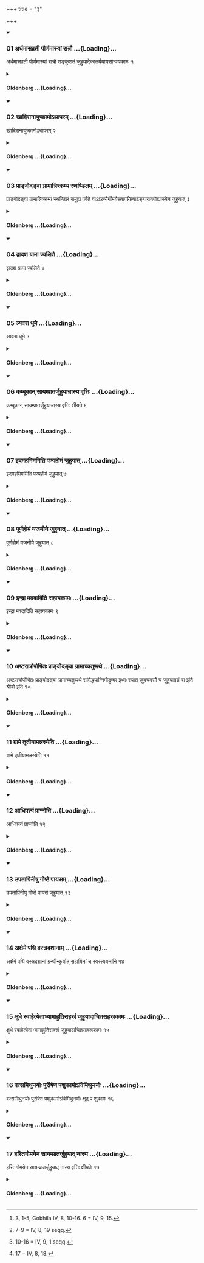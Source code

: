 +++
title = "३"

+++

<div class="js_include" includetitle="true" newlevelforh1="3" unfilled url="/vedAH_sAma/kauthumam/sUtram/drAhyAyaNaH/khAdira-gRhyam/vishvAsa-prastutiH/4/3/01_ardhamAsavratI_paurNamAsyAM_rAtrau.md">
<details open><summary><h3>01 अर्धमासव्रती पौर्णमास्यां रात्रौ ...{Loading}...</h3></summary>

अर्धमासव्रती पौर्णमास्यां रात्रौ शङ्कुशतं जुहुयादेकाक्षर्ययायसान्वयकामः १
</details>
</div>
<div class="js_include collapsed" newlevelforh1="4" title="Oldenberg" unfilled url="/vedAH_sAma/kauthumam/sUtram/drAhyAyaNaH/khAdira-gRhyam/oldenberg/4/3/01_ardhamAsavratI_paurNamAsyAM_rAtrau.md">
<details><summary><h4>Oldenberg ...{Loading}...</h4></summary>

1 [^fn_1046]. Keeping the observance (of fasting) through one fortnight, let him sacrifice in a full-moon night one hundred pegs with the Ekāksharyā verse (MB. II, 6, 9), if he is desirous of having (a large) family.

[^fn_1046]: 3, 1-5, Gobhila IV, 8, 10-16. 6 = IV, 9, 15.

</details>
</div>
<div class="js_include" includetitle="true" newlevelforh1="3" unfilled url="/vedAH_sAma/kauthumam/sUtram/drAhyAyaNaH/khAdira-gRhyam/vishvAsa-prastutiH/4/3/02_khAdirAnAyuShkAmo-thAparam.md">
<details open><summary><h3>02 खादिरानायुष्कामोऽथापरम् ...{Loading}...</h3></summary>

खादिरानायुष्कामोऽथापरम् २
</details>
</div>
<div class="js_include collapsed" newlevelforh1="4" title="Oldenberg" unfilled url="/vedAH_sAma/kauthumam/sUtram/drAhyAyaNaH/khAdira-gRhyam/oldenberg/4/3/02_khAdirAnAyuShkAmo-thAparam.md">
<details><summary><h4>Oldenberg ...{Loading}...</h4></summary>

2. (Those pegs should be) of Khādira wood, if he is desirous of long life.

</details>
</div>
<div class="js_include" includetitle="true" newlevelforh1="3" unfilled url="/vedAH_sAma/kauthumam/sUtram/drAhyAyaNaH/khAdira-gRhyam/vishvAsa-prastutiH/4/3/03_prA~Nvoda~NvA_grAmAnniShkramya_sthaNDilam.md">
<details open><summary><h3>03 प्राङ्वोदङ्वा ग्रामान्निष्क्रम्य स्थण्डिलम् ...{Loading}...</h3></summary>

प्राङ्वोदङ्वा ग्रामान्निष्क्रम्य स्थण्डिलं समूह्य पर्वते वाऽऽरण्यैर्गोमयैस्तापयित्वाऽङ्गारानपोह्यास्येन जुहुयात् ३
</details>
</div>
<div class="js_include collapsed" newlevelforh1="4" title="Oldenberg" unfilled url="/vedAH_sAma/kauthumam/sUtram/drAhyAyaNaH/khAdira-gRhyam/oldenberg/4/3/03_prA~Nvoda~NvA_grAmAnniShkramya_sthaNDilam.md">
<details><summary><h4>Oldenberg ...{Loading}...</h4></summary>

3. Now another (ceremony performed with the same verse). He should go out of the village in an eastern or northern direction, should brush up an elevated surface, or (should raise it) on a mountain with the dung of beasts of the forest, should set it on

fire, should sweep the coals away (from that surface), and should make an oblation (of butter) with his mouth.

</details>
</div>
<div class="js_include" includetitle="true" newlevelforh1="3" unfilled url="/vedAH_sAma/kauthumam/sUtram/drAhyAyaNaH/khAdira-gRhyam/vishvAsa-prastutiH/4/3/04_dvAdasha_grAmA_jvalite.md">
<details open><summary><h3>04 द्वादश ग्रामा ज्वलिते ...{Loading}...</h3></summary>

द्वादश ग्रामा ज्वलिते ४
</details>
</div>
<div class="js_include collapsed" newlevelforh1="4" title="Oldenberg" unfilled url="/vedAH_sAma/kauthumam/sUtram/drAhyAyaNaH/khAdira-gRhyam/oldenberg/4/3/04_dvAdasha_grAmA_jvalite.md">
<details><summary><h4>Oldenberg ...{Loading}...</h4></summary>

4. If (the butter) catches fire, twelve villages (will be his).

</details>
</div>
<div class="js_include" includetitle="true" newlevelforh1="3" unfilled url="/vedAH_sAma/kauthumam/sUtram/drAhyAyaNaH/khAdira-gRhyam/vishvAsa-prastutiH/4/3/05_tryavarA_dhUme.md">
<details open><summary><h3>05 त्र्यवरा धूमे ...{Loading}...</h3></summary>

त्र्यवरा धूमे ५
</details>
</div>
<div class="js_include collapsed" newlevelforh1="4" title="Oldenberg" unfilled url="/vedAH_sAma/kauthumam/sUtram/drAhyAyaNaH/khAdira-gRhyam/oldenberg/4/3/05_tryavarA_dhUme.md">
<details><summary><h4>Oldenberg ...{Loading}...</h4></summary>

5. If smoke rises, at least three.

</details>
</div>
<div class="js_include" includetitle="true" newlevelforh1="3" unfilled url="/vedAH_sAma/kauthumam/sUtram/drAhyAyaNaH/khAdira-gRhyam/vishvAsa-prastutiH/4/3/06_kambUkAn_sAyamprAtarjuhuyAnnAsya_vRttiH.md">
<details open><summary><h3>06 कम्बूकान् सायम्प्रातर्जुहुयान्नास्य वृत्तिः ...{Loading}...</h3></summary>

कम्बूकान् सायम्प्रातर्जुहुयान्नास्य वृत्तिः क्षीयते ६
</details>
</div>
<div class="js_include collapsed" newlevelforh1="4" title="Oldenberg" unfilled url="/vedAH_sAma/kauthumam/sUtram/drAhyAyaNaH/khAdira-gRhyam/oldenberg/4/3/06_kambUkAn_sAyamprAtarjuhuyAnnAsya_vRttiH.md">
<details><summary><h4>Oldenberg ...{Loading}...</h4></summary>

6. Let him sacrifice in the evening and in the morning the fallings-off of rice-grains. Thus his means of livelihood will not be exhausted.

</details>
</div>
<div class="js_include" includetitle="true" newlevelforh1="3" unfilled url="/vedAH_sAma/kauthumam/sUtram/drAhyAyaNaH/khAdira-gRhyam/vishvAsa-prastutiH/4/3/07_idamahamimamiti_paNyahomaM_juhuyAt.md">
<details open><summary><h3>07 इदमहमिममिति पण्यहोमं जुहुयात् ...{Loading}...</h3></summary>

इदमहमिममिति पण्यहोमं जुहुयात् ७
</details>
</div>
<div class="js_include collapsed" newlevelforh1="4" title="Oldenberg" unfilled url="/vedAH_sAma/kauthumam/sUtram/drAhyAyaNaH/khAdira-gRhyam/oldenberg/4/3/07_idamahamimamiti_paNyahomaM_juhuyAt.md">
<details><summary><h4>Oldenberg ...{Loading}...</h4></summary>

7 [^fn_1047]. Of articles of trade let him make an oblation with (the formula), 'Here (this Viśvakarman),' (MB. II, 6, 10.)

[^fn_1047]: 7-9 = IV, 8, 19 seqq.

</details>
</div>
<div class="js_include" includetitle="true" newlevelforh1="3" unfilled url="/vedAH_sAma/kauthumam/sUtram/drAhyAyaNaH/khAdira-gRhyam/vishvAsa-prastutiH/4/3/08_pUrNahomaM_yajanIye_juhuyAt.md">
<details open><summary><h3>08 पूर्णहोमं यजनीये जुहुयात् ...{Loading}...</h3></summary>

पूर्णहोमं यजनीये जुहुयात् ८
</details>
</div>
<div class="js_include collapsed" newlevelforh1="4" title="Oldenberg" unfilled url="/vedAH_sAma/kauthumam/sUtram/drAhyAyaNaH/khAdira-gRhyam/oldenberg/4/3/08_pUrNahomaM_yajanIye_juhuyAt.md">
<details><summary><h4>Oldenberg ...{Loading}...</h4></summary>

8. On the sacrificial day (i.e. on the first day of the fortnight) let him sacrifice a full oblation (with the verse MB. II, 6, II, 'A full oblation I sacrifice,' &c.).

</details>
</div>
<div class="js_include" includetitle="true" newlevelforh1="3" unfilled url="/vedAH_sAma/kauthumam/sUtram/drAhyAyaNaH/khAdira-gRhyam/vishvAsa-prastutiH/4/3/09_indrA_mavadAditi_sahAyakAmaH.md">
<details open><summary><h3>09 इन्द्रा मवदादिति सहायकामः ...{Loading}...</h3></summary>

इन्द्रा मवदादिति सहायकामः ९
</details>
</div>
<div class="js_include collapsed" newlevelforh1="4" title="Oldenberg" unfilled url="/vedAH_sAma/kauthumam/sUtram/drAhyAyaNaH/khAdira-gRhyam/oldenberg/4/3/09_indrA_mavadAditi_sahAyakAmaH.md">
<details><summary><h4>Oldenberg ...{Loading}...</h4></summary>

9. One who is desirous of companions (should sacrifice) with (the formula), 'Indrāmavadāt' (?), (MB. II, 6, 12.)

</details>
</div>
<div class="js_include" includetitle="true" newlevelforh1="3" unfilled url="/vedAH_sAma/kauthumam/sUtram/drAhyAyaNaH/khAdira-gRhyam/vishvAsa-prastutiH/4/3/10_aShTarAtropoShitaH_prA~Nvoda~NvA_grAmAchchatuSh.md">
<details open><summary><h3>10 अष्टरात्रोपोषितः प्राङ्वोदङ्वा ग्रामाच्चतुष्पथे ...{Loading}...</h3></summary>

अष्टरात्रोपोषितः प्राङ्वोदङ्वा ग्रामाच्चतुष्पथे समिद्ध्याग्निमौदुम्बर इध्मः स्यात् स्रुवचमसौ च जुहुयादन्नं वा इति श्रीर्वा इति १०
</details>
</div>
<div class="js_include collapsed" newlevelforh1="4" title="Oldenberg" unfilled url="/vedAH_sAma/kauthumam/sUtram/drAhyAyaNaH/khAdira-gRhyam/oldenberg/4/3/10_aShTarAtropoShitaH_prA~Nvoda~NvA_grAmAchchatuSh.md">
<details><summary><h4>Oldenberg ...{Loading}...</h4></summary>

10 [^fn_1048]. He should fast through a period of eight nights, and then should kindle a fire to the east or to the north of the village, at a place where four roads meet. The fuel should be Udumbara wood, and the Sruva and the cup (for water should be of the same wood). Let him sacrifice (Ājya) with (the formulas), 'Food indeed,' and 'Bliss indeed' (MB. II, 6, 13, 14).

[^fn_1048]: 10-16 = IV, 9, 1 seqq.

</details>
</div>
<div class="js_include" includetitle="true" newlevelforh1="3" unfilled url="/vedAH_sAma/kauthumam/sUtram/drAhyAyaNaH/khAdira-gRhyam/vishvAsa-prastutiH/4/3/11_grAme_tRtIyAmannasyeti.md">
<details open><summary><h3>11 ग्रामे तृतीयामन्नस्येति ...{Loading}...</h3></summary>

ग्रामे तृतीयामन्नस्येति ११
</details>
</div>
<div class="js_include collapsed" newlevelforh1="4" title="Oldenberg" unfilled url="/vedAH_sAma/kauthumam/sUtram/drAhyAyaNaH/khAdira-gRhyam/oldenberg/4/3/11_grAme_tRtIyAmannasyeti.md">
<details><summary><h4>Oldenberg ...{Loading}...</h4></summary>

11. A third (oblation) in the village with (the formula), 'The foods' (l.l. 15).

</details>
</div>
<div class="js_include" includetitle="true" newlevelforh1="3" unfilled url="/vedAH_sAma/kauthumam/sUtram/drAhyAyaNaH/khAdira-gRhyam/vishvAsa-prastutiH/4/3/12_AdhipatyaM_prApnoti.md">
<details open><summary><h3>12 आधिपत्यं प्राप्नोति ...{Loading}...</h3></summary>

आधिपत्यं प्राप्नोति १२
</details>
</div>
<div class="js_include collapsed" newlevelforh1="4" title="Oldenberg" unfilled url="/vedAH_sAma/kauthumam/sUtram/drAhyAyaNaH/khAdira-gRhyam/oldenberg/4/3/12_AdhipatyaM_prApnoti.md">
<details><summary><h4>Oldenberg ...{Loading}...</h4></summary>

12. Then he will become a ruler.

</details>
</div>
<div class="js_include" includetitle="true" newlevelforh1="3" unfilled url="/vedAH_sAma/kauthumam/sUtram/drAhyAyaNaH/khAdira-gRhyam/vishvAsa-prastutiH/4/3/13_upatApinIShu_goShThe_pAyasam.md">
<details open><summary><h3>13 उपतापिनीषु गोष्ठे पायसम् ...{Loading}...</h3></summary>

उपतापिनीषु गोष्ठे पायसं जुहुयात् १३
</details>
</div>
<div class="js_include collapsed" newlevelforh1="4" title="Oldenberg" unfilled url="/vedAH_sAma/kauthumam/sUtram/drAhyAyaNaH/khAdira-gRhyam/oldenberg/4/3/13_upatApinIShu_goShThe_pAyasam.md">
<details><summary><h4>Oldenberg ...{Loading}...</h4></summary>

13. When (his cows) are sick, let him sacrifice milk-rice in the cow-stable.

</details>
</div>
<div class="js_include" includetitle="true" newlevelforh1="3" unfilled url="/vedAH_sAma/kauthumam/sUtram/drAhyAyaNaH/khAdira-gRhyam/vishvAsa-prastutiH/4/3/14_axeme_pathi_vastradashAnAm.md">
<details open><summary><h3>14 अक्षेमे पथि वस्त्रदशानाम् ...{Loading}...</h3></summary>

अक्षेमे पथि वस्त्रदशानां ग्रन्थीन्कुर्यात् सहायिनां च स्वस्त्ययनानि १४
</details>
</div>
<div class="js_include collapsed" newlevelforh1="4" title="Oldenberg" unfilled url="/vedAH_sAma/kauthumam/sUtram/drAhyAyaNaH/khAdira-gRhyam/oldenberg/4/3/14_axeme_pathi_vastradashAnAm.md">
<details><summary><h4>Oldenberg ...{Loading}...</h4></summary>

14. On a dangerous road let him make knots in the skirts of the garments (of those who travel together). This will bring a prosperous journey to (himself) and his companions.

</details>
</div>
<div class="js_include" includetitle="true" newlevelforh1="3" unfilled url="/vedAH_sAma/kauthumam/sUtram/drAhyAyaNaH/khAdira-gRhyam/vishvAsa-prastutiH/4/3/15_xudhe_svAhetyetAbhyAmAhutisahasraM_juhuyAdAchit.md">
<details open><summary><h3>15 क्षुधे स्वाहेत्येताभ्यामाहुतिसहस्रं जुहुयादाचितसहस्रकामः ...{Loading}...</h3></summary>

क्षुधे स्वाहेत्येताभ्यामाहुतिसहस्रं जुहुयादाचितसहस्रकामः १५
</details>
</div>
<div class="js_include collapsed" newlevelforh1="4" title="Oldenberg" unfilled url="/vedAH_sAma/kauthumam/sUtram/drAhyAyaNaH/khAdira-gRhyam/oldenberg/4/3/15_xudhe_svAhetyetAbhyAmAhutisahasraM_juhuyAdAchit.md">
<details><summary><h4>Oldenberg ...{Loading}...</h4></summary>

15. With the two (formulas), 'To Hunger Svāhā!' (MB. II, 6, 16, 17), let him sacrifice a thousand oblations, if he desires to obtain a thousand cart-loads (of gold).

</details>
</div>
<div class="js_include" includetitle="true" newlevelforh1="3" unfilled url="/vedAH_sAma/kauthumam/sUtram/drAhyAyaNaH/khAdira-gRhyam/vishvAsa-prastutiH/4/3/16_vatsamithunayoH_purISheNa_pashukAmo-vimithunayo.md">
<details open><summary><h3>16 वत्समिथुनयोः पुरीषेण पशुकामोऽविमिथुनयोः ...{Loading}...</h3></summary>

वत्समिथुनयोः पुरीषेण पशुकामोऽविमिथुनयोः क्षुद्र प शुकामः १६
</details>
</div>
<div class="js_include collapsed" newlevelforh1="4" title="Oldenberg" unfilled url="/vedAH_sAma/kauthumam/sUtram/drAhyAyaNaH/khAdira-gRhyam/oldenberg/4/3/16_vatsamithunayoH_purISheNa_pashukAmo-vimithunayo.md">
<details><summary><h4>Oldenberg ...{Loading}...</h4></summary>

16. One who is desirous of cattle (should sacrifice one thousand oblations) of the excrements of a male and a female calf. Of a male and a female sheep, if he is desirous of flocks.

</details>
</div>
<div class="js_include" includetitle="true" newlevelforh1="3" unfilled url="/vedAH_sAma/kauthumam/sUtram/drAhyAyaNaH/khAdira-gRhyam/vishvAsa-prastutiH/4/3/17_haritagomayena_sAyamprAtarjuhuyAd_nAsya.md">
<details open><summary><h3>17 हरितगोमयेन सायम्प्रातर्जुहुयाद् नास्य ...{Loading}...</h3></summary>

हरितगोमयेन सायम्प्रातर्जुहुयाद् नास्य वृत्तिः क्षीयते १७
</details>
</div>
<div class="js_include collapsed" newlevelforh1="4" title="Oldenberg" unfilled url="/vedAH_sAma/kauthumam/sUtram/drAhyAyaNaH/khAdira-gRhyam/oldenberg/4/3/17_haritagomayena_sAyamprAtarjuhuyAd_nAsya.md">
<details><summary><h4>Oldenberg ...{Loading}...</h4></summary>

17 [^fn_1049]. Let him make oblations of fresh cowdung in the evening and in the morning; then his means of livelihood will not be exhausted.

[^fn_1049]: 17 = IV, 8, 18.

</details>
</div>
